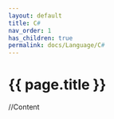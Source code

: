 ```yaml
---
layout: default
title: C#
nav_order: 1
has_children: true
permalink: docs/Language/C#
---
```


{{ page.title }}
======================

//Content
